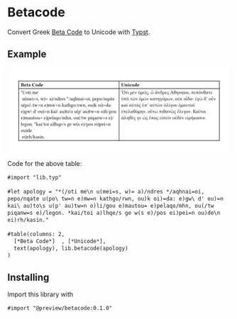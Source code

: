 # Betacode

Convert Greek [Beta Code](https://en.wikipedia.org/wiki/Beta_Code) to Unicode with [Typst](https://github.com/typst/typst).

## Example

![Text from the beginning of Apology by Plato](example.png)

Code for the above table:

```typst
#import "lib.typ"

#let apology = "*(/oti me\n u(mei=s, w)= a)/ndres */aqhnai=oi, pepo/nqate u(po\ tw=n e)mw=n kathgo/rwn, ou)k oi)=da: e)gw\ d' ou)=n kai\ au)to\s u(p' au)tw=n o)li/gou e)mautou= e)pelaqo/mhn, ou(/tw piqanw=s e)/legon. *kai/toi a)lhqe/s ge w(s e)/pos ei)pei=n ou)de\n ei)rh/kasin."

#table(columns: 2,
  [*Beta Code*]  , [*Unicode*],
  text(apology), lib.betacode(apology)
)
```

## Installing
Import this library with
```typst
#import "@preview/betacode:0.1.0"
```
